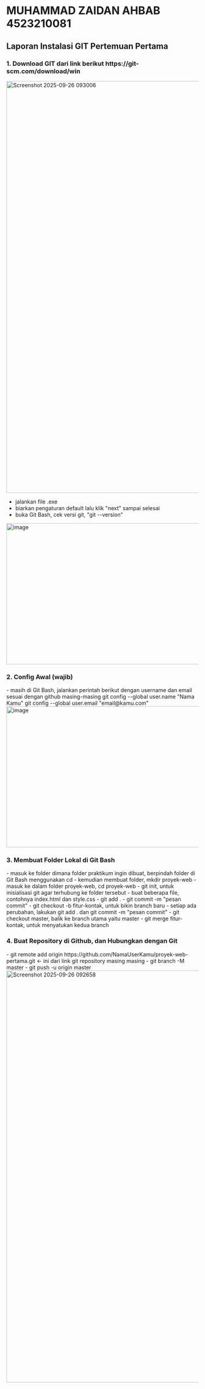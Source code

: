 <h1>MUHAMMAD ZAIDAN AHBAB 4523210081</h1>

<h2>Laporan Instalasi GIT Pertemuan Pertama</h2>

<h3>1. Download GIT dari link berikut https://git-scm.com/download/win</h3>

<img width="1920" height="1080" alt="Screenshot 2025-09-26 093006" src="https://github.com/user-attachments/assets/7995963e-9f2d-440a-b1bd-09fd12d3f03a" />

- jalankan file .exe
- biarkan pengaturan default lalu klik "next" sampai selesai
- buka Git Bash, cek versi git, "git --version"

<img width="581" height="370" alt="image" src="https://github.com/user-attachments/assets/cb1541b2-4681-4a50-8553-82fc3a08e003" />

<h3>2. Config Awal (wajib)</h3>
- masih di Git Bash, jalankan perintah berikut dengan username dan email sesuai dengan github masing-masing
git config --global user.name "Nama Kamu"
git config --global user.email "email@kamu.com"

<img width="581" height="370" alt="image" src="https://github.com/user-attachments/assets/c870d8a3-f506-4f09-b175-1de904bc9bb5" />

<h3>3. Membuat Folder Lokal di Git Bash</h3>
- masuk ke folder dimana folder praktikum ingin dibuat, berpindah folder di Git Bash menggunakan cd
- kemudian membuat folder, mkdir proyek-web
- masuk ke dalam folder proyek-web, cd proyek-web
- git init, untuk inisialisasi git agar terhubung ke folder tersebut
- buat beberapa file, contohnya index.html dan style.css
- git add .
- git commit -m "pesan commit"
- git checkout -b fitur-kontak, untuk bikin branch baru
- setiap ada perubahan, lakukan git add . dan git commit -m "pesan commit"
- git checkout master, balik ke branch utama yaitu master
- git merge fitur-kontak, untuk menyatukan kedua branch

<h3>4. Buat Repository di Github, dan Hubungkan dengan Git</h3>
- git remote add origin https://github.com/NamaUserKamu/proyek-web-pertama.git <- ini dari link git repository masing masing
- git branch -M master
- git push -u origin master

<img width="1920" height="1080" alt="Screenshot 2025-09-26 092658" src="https://github.com/user-attachments/assets/77daa871-38d4-4cb8-a02d-2f8ebef88aa4" />
